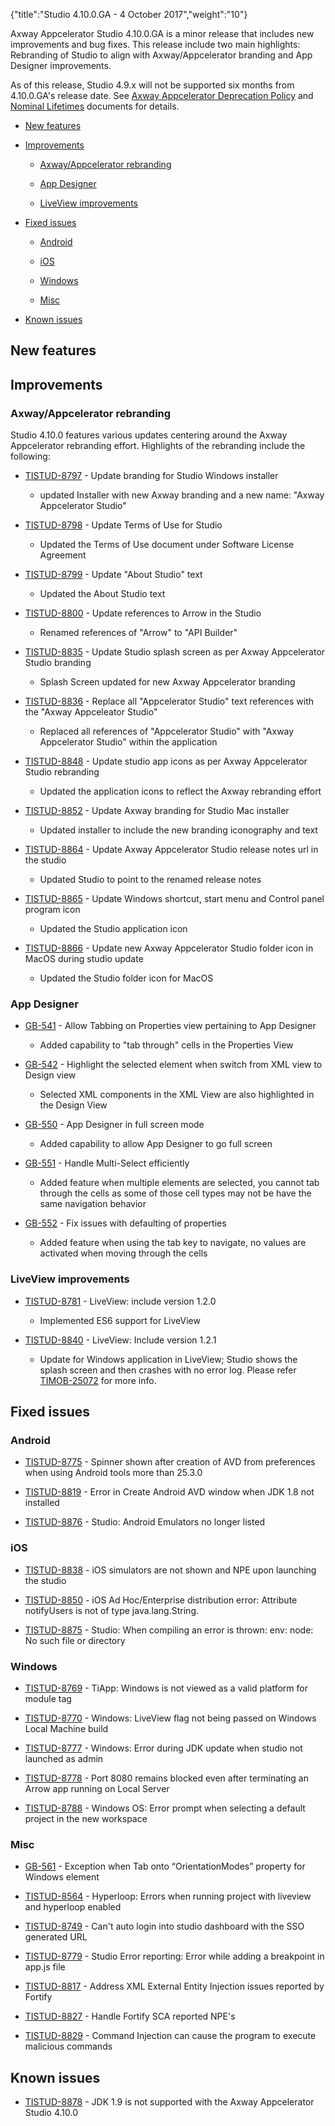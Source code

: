{"title":"Studio 4.10.0.GA - 4 October 2017","weight":"10"} 

Axway Appcelerator Studio 4.10.0.GA is a minor release that includes new improvements and bug fixes. This release include two main highlights: Rebranding of Studio to align with Axway/Appcelerator branding and App Designer improvements.

As of this release, Studio 4.9.x will not be supported six months from 4.10.0.GA's release date. See [Axway Appcelerator Deprecation Policy](/docs/appc/AMPLIFY_Appcelerator_Services_Overview/Axway_Appcelerator_Deprecation_Policy/) and [Nominal Lifetimes](/docs/appc/AMPLIFY_Appcelerator_Services_Overview/Axway_Appcelerator_Product_Lifecycle/#NominalLifetimes) documents for details.

*   [New features](#Newfeatures)
    
*   [Improvements](#Improvements)
    
    *   [Axway/Appcelerator rebranding](#Axway/Appceleratorrebranding)
        
    *   [App Designer](#AppDesigner)
        
    *   [LiveView improvements](#LiveViewimprovements)
        
*   [Fixed issues](#Fixedissues)
    
    *   [Android](#Android)
        
    *   [iOS](#iOS)
        
    *   [Windows](#Windows)
        
    *   [Misc](#Misc)
        
*   [Known issues](#Knownissues)
    

## New features

## Improvements

### Axway/Appcelerator rebranding

Studio 4.10.0 features various updates centering around the Axway Appcelerator rebranding effort. Highlights of the rebranding include the following:

*   [TISTUD-8797](https://jira.appcelerator.org/browse/TISTUD-8797) - Update branding for Studio Windows installer
    
    *   updated Installer with new Axway branding and a new name: "Axway Appcelerator Studio"
        
*   [TISTUD-8798](https://jira.appcelerator.org/browse/TISTUD-8798) - Update Terms of Use for Studio
    
    *   Updated the Terms of Use document under Software License Agreement
        
*   [TISTUD-8799](https://jira.appcelerator.org/browse/TISTUD-8799) - Update "About Studio" text
    
    *   Updated the About Studio text
        
*   [TISTUD-8800](https://jira.appcelerator.org/browse/TISTUD-8800) - Update references to Arrow in the Studio
    
    *   Renamed references of "Arrow" to "API Builder"
        
*   [TISTUD-8835](https://jira.appcelerator.org/browse/TISTUD-8835) - Update Studio splash screen as per Axway Appcelerator Studio branding
    
    *   Splash Screen updated for new Axway Appcelerator branding
        
*   [TISTUD-8836](https://jira.appcelerator.org/browse/TISTUD-8836) - Replace all "Appcelerator Studio" text references with the "Axway Appceleator Studio"
    
    *   Replaced all references of "Appcelerator Studio" with "Axway Appcelerator Studio" within the application
        
*   [TISTUD-8848](https://jira.appcelerator.org/browse/TISTUD-8848) - Update studio app icons as per Axway Appcelerator Studio rebranding
    
    *   Updated the application icons to reflect the Axway rebranding effort
        
*   [TISTUD-8852](https://jira.appcelerator.org/browse/TISTUD-8852) - Update Axway branding for Studio Mac installer
    
    *   Updated installer to include the new branding iconography and text
        
*   [TISTUD-8864](https://jira.appcelerator.org/browse/TISTUD-8864) - Update Axway Appcelerator Studio release notes url in the studio
    
    *   Updated Studio to point to the renamed release notes
        
*   [TISTUD-8865](https://jira.appcelerator.org/browse/TISTUD-8865) - Update Windows shortcut, start menu and Control panel program icon
    
    *   Updated the Studio application icon
        
*   [TISTUD-8866](https://jira.appcelerator.org/browse/TISTUD-8866) - Update new Axway Appcelerator Studio folder icon in MacOS during studio update
    
    *   Updated the Studio folder icon for MacOS
        

### App Designer

*   [GB-541](https://jira.appcelerator.org/browse/GB-541) - Allow Tabbing on Properties view pertaining to App Designer
    
    *   Added capability to "tab through" cells in the Properties View
        
*   [GB-542](https://jira.appcelerator.org/browse/GB-542) - Highlight the selected element when switch from XML view to Design view
    
    *   Selected XML components in the XML View are also highlighted in the Design View
        
*   [GB-550](https://jira.appcelerator.org/browse/GB-550) - App Designer in full screen mode
    
    *   Added capability to allow App Designer to go full screen
        
*   [GB-551](https://jira.appcelerator.org/browse/GB-551) - Handle Multi-Select efficiently
    
    *   Added feature when multiple elements are selected, you cannot tab through the cells as some of those cell types may not be have the same navigation behavior
        
*   [GB-552](https://jira.appcelerator.org/browse/GB-552) - Fix issues with defaulting of properties
    
    *   Added feature when using the tab key to navigate, no values are activated when moving through the cells
        

### LiveView improvements

*   [TISTUD-8781](https://jira.appcelerator.org/browse/TISTUD-8781) - LiveView: include version 1.2.0
    
    *   Implemented ES6 support for LiveView
        
*   [TISTUD-8840](https://jira.appcelerator.org/browse/TISTUD-8840) - LiveView: Include version 1.2.1
    
    *   Update for Windows application in LiveView; Studio shows the splash screen and then crashes with no error log. Please refer [TIMOB-25072](https://jira.appcelerator.org/browse/TIMOB-25072) for more info.
        

## Fixed issues

### Android

*   [TISTUD-8775](https://jira.appcelerator.org/browse/TISTUD-8775) - Spinner shown after creation of AVD from preferences when using Android tools more than 25.3.0
    
*   [TISTUD-8819](https://jira.appcelerator.org/browse/TISTUD-8819) - Error in Create Android AVD window when JDK 1.8 not installed
    
*   [TISTUD-8876](https://jira.appcelerator.org/browse/TISTUD-8876) - Studio: Android Emulators no longer listed
    

### iOS

*   [TISTUD-8838](https://jira.appcelerator.org/browse/TISTUD-8838) - iOS simulators are not shown and NPE upon launching the studio
    
*   [TISTUD-8850](https://jira.appcelerator.org/browse/TISTUD-8850) - iOS Ad Hoc/Enterprise distribution error: Attribute notifyUsers is not of type java.lang.String.
    
*   [TISTUD-8875](https://jira.appcelerator.org/browse/TISTUD-8875) - Studio: When compiling an error is thrown: env: node: No such file or directory
    

### Windows

*   [TISTUD-8769](https://jira.appcelerator.org/browse/TISTUD-8769) - TiApp: Windows is not viewed as a valid platform for module tag
    
*   [TISTUD-8770](https://jira.appcelerator.org/browse/TISTUD-8770) - Windows: LiveView flag not being passed on Windows Local Machine build
    
*   [TISTUD-8777](https://jira.appcelerator.org/browse/TISTUD-8777) - Windows: Error during JDK update when studio not launched as admin
    
*   [TISTUD-8778](https://jira.appcelerator.org/browse/TISTUD-8778) - Port 8080 remains blocked even after terminating an Arrow app running on Local Server
    
*   [TISTUD-8788](https://jira.appcelerator.org/browse/TISTUD-8788) - Windows OS: Error prompt when selecting a default project in the new workspace
    

### Misc

*   [GB-561](https://jira.appcelerator.org/browse/GB-561) - Exception when Tab onto “OrientationModes” property for Windows element
    
*   [TISTUD-8564](https://jira.appcelerator.org/browse/TISTUD-8564) - Hyperloop: Errors when running project with liveview and hyperloop enabled
    
*   [TISTUD-8749](https://jira.appcelerator.org/browse/TISTUD-8749) - Can't auto login into studio dashboard with the SSO generated URL
    
*   [TISTUD-8779](https://jira.appcelerator.org/browse/TISTUD-8779) - Studio Error reporting: Error while adding a breakpoint in app.js file
    
*   [TISTUD-8817](https://jira.appcelerator.org/browse/TISTUD-8817) - Address XML External Entity Injection issues reported by Fortify
    
*   [TISTUD-8827](https://jira.appcelerator.org/browse/TISTUD-8827) - Handle Fortify SCA reported NPE's
    
*   [TISTUD-8829](https://jira.appcelerator.org/browse/TISTUD-8829) - Command Injection can cause the program to execute malicious commands
    

## Known issues

*   [TISTUD-8878](https://jira.appcelerator.org/browse/TISTUD-8878) - JDK 1.9 is not supported with the Axway Appcelerator Studio 4.10.0